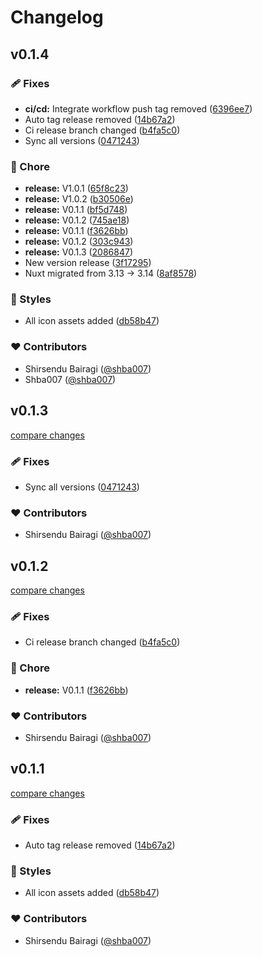 # Changelog

## v0.1.4


### 🩹 Fixes

- **ci/cd:** Integrate workflow push tag removed ([6396ee7](https://github.com/shba007/nuxtemplate/commit/6396ee7))
- Auto tag release removed ([14b67a2](https://github.com/shba007/nuxtemplate/commit/14b67a2))
- Ci release branch changed ([b4fa5c0](https://github.com/shba007/nuxtemplate/commit/b4fa5c0))
- Sync all versions ([0471243](https://github.com/shba007/nuxtemplate/commit/0471243))

### 🏡 Chore

- **release:** V1.0.1 ([65f8c23](https://github.com/shba007/nuxtemplate/commit/65f8c23))
- **release:** V1.0.2 ([b30506e](https://github.com/shba007/nuxtemplate/commit/b30506e))
- **release:** V0.1.1 ([bf5d748](https://github.com/shba007/nuxtemplate/commit/bf5d748))
- **release:** V0.1.2 ([745ae18](https://github.com/shba007/nuxtemplate/commit/745ae18))
- **release:** V0.1.1 ([f3626bb](https://github.com/shba007/nuxtemplate/commit/f3626bb))
- **release:** V0.1.2 ([303c943](https://github.com/shba007/nuxtemplate/commit/303c943))
- **release:** V0.1.3 ([2086847](https://github.com/shba007/nuxtemplate/commit/2086847))
- New version release ([3f17295](https://github.com/shba007/nuxtemplate/commit/3f17295))
- Nuxt migrated from 3.13 -> 3.14 ([8af8578](https://github.com/shba007/nuxtemplate/commit/8af8578))

### 🎨 Styles

- All icon assets added ([db58b47](https://github.com/shba007/nuxtemplate/commit/db58b47))

### ❤️ Contributors

- Shirsendu Bairagi ([@shba007](http://github.com/shba007))
- Shba007 ([@shba007](http://github.com/shba007))

## v0.1.3

[compare changes](https://github.com/shba007/nuxtemplate/compare/v0.1.3...v0.1.3)

### 🩹 Fixes

- Sync all versions ([0471243](https://github.com/shba007/nuxtemplate/commit/0471243))

### ❤️ Contributors

- Shirsendu Bairagi ([@shba007](http://github.com/shba007))

## v0.1.2

[compare changes](https://github.com/shba007/nuxtemplate/compare/v0.1.2...v0.1.2)

### 🩹 Fixes

- Ci release branch changed ([b4fa5c0](https://github.com/shba007/nuxtemplate/commit/b4fa5c0))

### 🏡 Chore

- **release:** V0.1.1 ([f3626bb](https://github.com/shba007/nuxtemplate/commit/f3626bb))

### ❤️ Contributors

- Shirsendu Bairagi ([@shba007](http://github.com/shba007))

## v0.1.1

[compare changes](https://github.com/shba007/nuxtemplate/compare/v0.1.1...v0.1.1)

### 🩹 Fixes

- Auto tag release removed ([14b67a2](https://github.com/shba007/nuxtemplate/commit/14b67a2))

### 🎨 Styles

- All icon assets added ([db58b47](https://github.com/shba007/nuxtemplate/commit/db58b47))

### ❤️ Contributors

- Shirsendu Bairagi ([@shba007](http://github.com/shba007))

